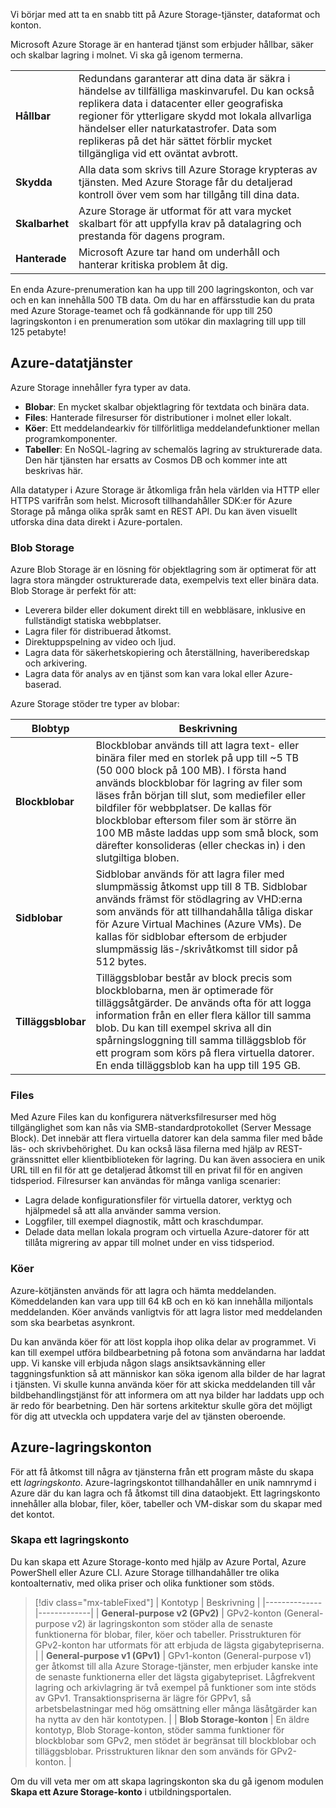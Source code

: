 Vi börjar med att ta en snabb titt på Azure Storage-tjänster, dataformat och konton. 

Microsoft Azure Storage är en hanterad tjänst som erbjuder hållbar, säker och skalbar lagring i molnet. Vi ska gå igenom termerna.

| | |
|-|-|
| **Hållbar** | Redundans garanterar att dina data är säkra i händelse av tillfälliga maskinvarufel. Du kan också replikera data i datacenter eller geografiska regioner för ytterligare skydd mot lokala allvarliga händelser eller naturkatastrofer. Data som replikeras på det här sättet förblir mycket tillgängliga vid ett oväntat avbrott. |
| **Skydda** | Alla data som skrivs till Azure Storage krypteras av tjänsten. Med Azure Storage får du detaljerad kontroll över vem som har tillgång till dina data. |
| **Skalbarhet** | Azure Storage är utformat för att vara mycket skalbart för att uppfylla krav på datalagring och prestanda för dagens program. |
| **Hanterade** | Microsoft Azure tar hand om underhåll och hanterar kritiska problem åt dig. |

En enda Azure-prenumeration kan ha upp till 200 lagringskonton, och var och en kan innehålla 500 TB data. Om du har en affärsstudie kan du prata med Azure Storage-teamet och få godkännande för upp till 250 lagringskonton i en prenumeration som utökar din maxlagring till upp till 125 petabyte!

## <a name="azure-data-services"></a>Azure-datatjänster

Azure Storage innehåller fyra typer av data.

- **Blobar**: En mycket skalbar objektlagring för textdata och binära data.
- **Files**: Hanterade filresurser för distributioner i molnet eller lokalt.
- **Köer**: Ett meddelandearkiv för tillförlitliga meddelandefunktioner mellan programkomponenter.
- **Tabeller**: En NoSQL-lagring av schemalös lagring av strukturerade data. Den här tjänsten har ersatts av Cosmos DB och kommer inte att beskrivas här.

Alla datatyper i Azure Storage är åtkomliga från hela världen via HTTP eller HTTPS varifrån som helst. Microsoft tillhandahåller SDK:er för Azure Storage på många olika språk samt en REST API. Du kan även visuellt utforska dina data direkt i Azure-portalen.

### <a name="blob-storage"></a>Blob Storage
Azure Blob Storage är en lösning för objektlagring som är optimerat för att lagra stora mängder ostrukturerade data, exempelvis text eller binära data. Blob Storage är perfekt för att:

- Leverera bilder eller dokument direkt till en webbläsare, inklusive en fullständigt statiska webbplatser.
- Lagra filer för distribuerad åtkomst.
- Direktuppspelning av video och ljud.
- Lagra data för säkerhetskopiering och återställning, haveriberedskap och arkivering.
- Lagra data för analys av en tjänst som kan vara lokal eller Azure-baserad.

Azure Storage stöder tre typer av blobar:

| Blobtyp | Beskrivning |
|-----------|-------------|
| **Blockblobar** | Blockblobar används till att lagra text- eller binära filer med en storlek på upp till ~5 TB (50 000 block på 100 MB). I första hand används blockblobar för lagring av filer som läses från början till slut, som mediefiler eller bildfiler för webbplatser. De kallas för blockblobar eftersom filer som är större än 100 MB måste laddas upp som små block, som därefter konsolideras (eller checkas in) i den slutgiltiga bloben. |
| **Sidblobar** | Sidblobar används för att lagra filer med slumpmässig åtkomst upp till 8 TB. Sidblobar används främst för stödlagring av VHD:erna som används för att tillhandahålla tåliga diskar för Azure Virtual Machines (Azure VMs). De kallas för sidblobar eftersom de erbjuder slumpmässig läs-/skrivåtkomst till sidor på 512 bytes. |
| **Tilläggsblobar** | Tilläggsblobar består av block precis som blockblobarna, men är optimerade för tilläggsåtgärder. De används ofta för att logga information från en eller flera källor till samma blob. Du kan till exempel skriva all din spårningsloggning till samma tilläggsblob för ett program som körs på flera virtuella datorer. En enda tilläggsblob kan ha upp till 195 GB. |

### <a name="files"></a>Files
Med Azure Files kan du konfigurera nätverksfilresurser med hög tillgänglighet som kan nås via SMB-standardprotokollet (Server Message Block). Det innebär att flera virtuella datorer kan dela samma filer med både läs- och skrivbehörighet. Du kan också läsa filerna med hjälp av REST-gränssnittet eller klientbiblioteken för lagring. Du kan även associera en unik URL till en fil för att ge detaljerad åtkomst till en privat fil för en angiven tidsperiod. Filresurser kan användas för många vanliga scenarier:

- Lagra delade konfigurationsfiler för virtuella datorer, verktyg och hjälpmedel så att alla använder samma version.
- Loggfiler, till exempel diagnostik, mått och kraschdumpar.
- Delade data mellan lokala program och virtuella Azure-datorer för att tillåta migrering av appar till molnet under en viss tidsperiod.

### <a name="queues"></a>Köer
Azure-kötjänsten används för att lagra och hämta meddelanden. Kömeddelanden kan vara upp till 64 kB och en kö kan innehålla miljontals meddelanden. Köer används vanligtvis för att lagra listor med meddelanden som ska bearbetas asynkront.

Du kan använda köer för att löst koppla ihop olika delar av programmet. Vi kan till exempel utföra bildbearbetning på fotona som användarna har laddat upp. Vi kanske vill erbjuda någon slags ansiktsavkänning eller taggningsfunktion så att människor kan söka igenom alla bilder de har lagrat i tjänsten. Vi skulle kunna använda köer för att skicka meddelanden till vår bildbehandlingstjänst för att informera om att nya bilder har laddats upp och är redo för bearbetning. Den här sortens arkitektur skulle göra det möjligt för dig att utveckla och uppdatera varje del av tjänsten oberoende.

## <a name="azure-storage-accounts"></a>Azure-lagringskonton

För att få åtkomst till några av tjänsterna från ett program måste du skapa ett _lagringskonto_. Azure-lagringskontot tillhandahåller en unik namnrymd i Azure där du kan lagra och få åtkomst till dina dataobjekt. Ett lagringskonto innehåller alla blobar, filer, köer, tabeller och VM-diskar som du skapar med det kontot.

### <a name="creating-a-storage-account"></a>Skapa ett lagringskonto

Du kan skapa ett Azure Storage-konto med hjälp av Azure Portal, Azure PowerShell eller Azure CLI. Azure Storage tillhandahåller tre olika kontoalternativ, med olika priser och olika funktioner som stöds.

> [!div class="mx-tableFixed"]
> | Kontotyp | Beskrivning |
> |--------------|-------------|
> | **General-purpose v2 (GPv2)** | GPv2-konton (General-purpose v2) är lagringskonton som stöder alla de senaste funktionerna för blobar, filer, köer och tabeller. Prisstrukturen för GPv2-konton har utformats för att erbjuda de lägsta gigabytepriserna. |
> | **General-purpose v1 (GPv1)** | GPv1-konton (General-purpose v1) ger åtkomst till alla Azure Storage-tjänster, men erbjuder kanske inte de senaste funktionerna eller det lägsta gigabytepriset. Lågfrekvent lagring och arkivlagring är två exempel på funktioner som inte stöds av GPv1. Transaktionspriserna är lägre för GPPv1, så arbetsbelastningar med hög omsättning eller många läsåtgärder kan ha nytta av den här kontotypen. |
> | **Blob Storage-konton** | En äldre kontotyp, Blob Storage-konton, stöder samma funktioner för blockblobar som GPv2, men stödet är begränsat till blockblobar och tilläggsblobar. Prisstrukturen liknar den som används för GPv2-konton. |
    
Om du vill veta mer om att skapa lagringskonton ska du gå igenom modulen **Skapa ett Azure Storage-konto** i utbildningsportalen.